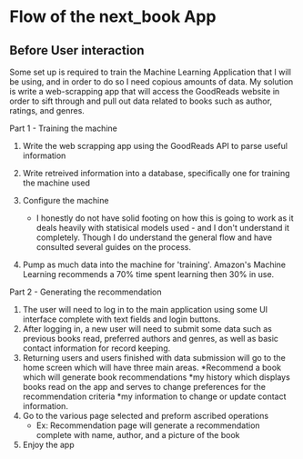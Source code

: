 # Flow of the next_book App

## Before User interaction

Some set up is required to train the Machine Learning Application that I will be using, and in order to do so I need copious amounts of data. My solution is write a web-scrapping app that will access the GoodReads website in order to sift through and pull out data related to books such as author, ratings, and genres.

Part 1 - Training the machine
1. Write the web scrapping app using the GoodReads API to parse useful information
2. Write retreived information into a database, specifically one for training the machine used
3. Configure the machine
    * I honestly do not have solid footing on how this is going to work as it deals heavily with statisical models used - and I don't understand it completely. Though I do understand the general flow and have consulted several guides on the process.

4. Pump as much data into the machine for 'training'. Amazon's Machine Learning recommends a 70% time spent learning then 30% in use.



Part 2 - Generating the recommendation
1. The user will need to log in to the main application using some UI interface complete with text fields and login buttons.
2. After logging in, a new user will need to submit some data such as previous books read, preferred authors and genres, as well as basic contact information for record keeping.
3. Returning users and users finished with data submission will go to the home screen which will have three main areas. 
    *Recommend a book which will generate book recommendations
    *my history which displays books read on the app and serves to change preferences for the recommendation criteria
    *my information to change or update contact information.
4. Go to the various page selected and preform ascribed operations
    - Ex: Recommendation page will generate a recommendation complete with name, author, and a picture of the book
5. Enjoy the app

